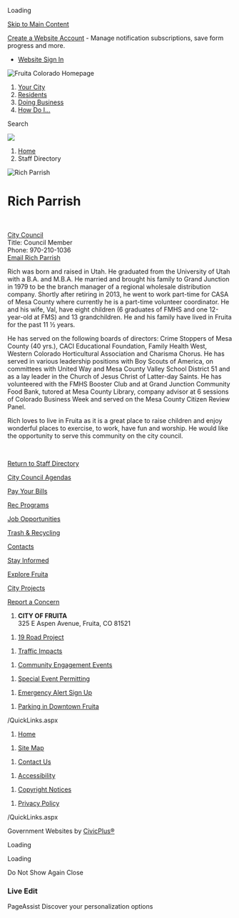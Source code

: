 Loading

[Skip to Main Content](https://www.fruita.org/directory.aspx?eid=34%2F)

[Create a Website Account](https://www.fruita.org/MyAccount/ProfileCreate) - Manage notification subscriptions, save form progress and more.   

- [Website Sign In](https://www.fruita.org/MyAccount)

![Fruita Colorado Homepage](https://www.fruita.org/ImageRepository/Document?documentID=2679)

1. [Your City](https://www.fruita.org/27/Your-City)
2. [Residents](https://www.fruita.org/31/Residents)
3. [Doing Business](https://www.fruita.org/35/Doing-Business)
4. [How Do I...](https://www.fruita.org/9/How-Do-I)

Search

![](https://www.fruita.org/ImageRepository/Document?documentID=2686)

1. [Home](https://www.fruita.org)
2. Staff Directory

![Rich Parrish](https://www.fruita.org/ImageRepository/Document?documentID=2792 "Rich Parrish")

# Rich Parrish

 

[City Council](https://www.fruita.org/Directory.aspx?DID=12)  
Title: Council Member  
Phone: 970-210-1036  
[Email Rich Parrish](mailto:rparrish@fruita.org)

Rich was born and raised in Utah. He graduated from the University of Utah with a B.A. and M.B.A. He married and brought his family to Grand Junction in 1979 to be the branch manager of a regional wholesale distribution company. Shortly after retiring in 2013, he went to work part-time for CASA of Mesa County where currently he is a part-time volunteer coordinator. He and his wife, Val, have eight children (6 graduates of FMHS and one 12-year-old at FMS) and 13 grandchildren. He and his family have lived in Fruita for the past 11 ½ years.

He has served on the following boards of directors: Crime Stoppers of Mesa County (40 yrs.), CACI Educational Foundation, Family Health West, Western Colorado Horticultural Association and Charisma Chorus. He has served in various leadership positions with Boy Scouts of America, on committees with United Way and Mesa County Valley School District 51 and as a lay leader in the Church of Jesus Christ of Latter-day Saints. He has volunteered with the FMHS Booster Club and at Grand Junction Community Food Bank, tutored at Mesa County Library, company advisor at 6 sessions of Colorado Business Week and served on the Mesa County Citizen Review Panel.

Rich loves to live in Fruita as it is a great place to raise children and enjoy wonderful places to exercise, to work, have fun and worship. He would like the opportunity to serve this community on the city council.

 

[Return to Staff Directory](https://www.fruita.org/Directory.aspx)

[City Council Agendas](https://www.fruita.org/729)

[Pay Your Bills](https://www.fruita.org/582)

[Rec Programs](https://fruita.activityreg.com/ClientPage_t2.wcs)

[Job Opportunities](https://co-fruita.civicplus.com/590/Job-Opportunities)

[Trash &amp; Recycling](https://www.fruita.org/651/Trash-Collection-Recycle-Services)

[Contacts](https://www.fruita.org/directory.aspx)

[Stay Informed](https://www.fruita.org/list.aspx)

[Explore Fruita](https://gofruita.com)

[City Projects](https://www.fruita.org/Facilities/Facility/PrepopulatedSearch?isReservableOnly=false&categoryIDs=3)

[Report a Concern](https://www.fruita.org/749/Report-a-Concern)

<!--THE END-->

1. **CITY OF FRUITA**  
   325 E Aspen Avenue, Fruita, CO 81521

<!--THE END-->

1. [19 Road Project](https://www.fruita.org/Facilities/Facility/Details/19-Road-Improvement-Project-26)

<!--THE END-->

1. [Traffic Impacts](https://www.fruita.org/721/Traffic-Impacts-from-Projects)

<!--THE END-->

1. [Community Engagement Events](https://www.fruita.org/645/Community-Engagement)

<!--THE END-->

1. [Special Event Permitting](https://www.fruita.org/715/Special-Event-Permit-Application)

<!--THE END-->

1. [Emergency Alert Sign Up](https://member.everbridge.net/892807736721759/login)

<!--THE END-->

1. [Parking in Downtown Fruita](https://www.fruita.org/634/Transportation-Traffic)

/QuickLinks.aspx

1. [Home](https://www.fruita.org)

<!--THE END-->

1. [Site Map](https://www.fruita.org/sitemap)

<!--THE END-->

1. [Contact Us](https://www.fruita.org/directory.aspx)

<!--THE END-->

1. [Accessibility](https://www.fruita.org/site/accessibility)

<!--THE END-->

1. [Copyright Notices](https://www.fruita.org/copyright)

<!--THE END-->

1. [Privacy Policy](https://www.fruita.org/site/privacy)

/QuickLinks.aspx

Government Websites by [CivicPlus®](https://connect.civicplus.com/referral)

Loading

Loading

Do Not Show Again Close

### Live Edit

PageAssist Discover your personalization options